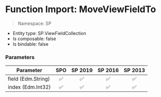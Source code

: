 # Function Import: MoveViewFieldTo

> Namespace: SP

- Entity type: SP.ViewFieldCollection
- Is composable: false
- Is bindable: false

### Parameters

Parameter | SPO | SP 2019 | SP 2016 | SP 2013
----------|:---:|:-------:|:-------:|:-------:
field (Edm.String) | ✅ | ✅ | ✅ | ✅
index (Edm.Int32) | ✅ | ✅ | ✅ | ✅